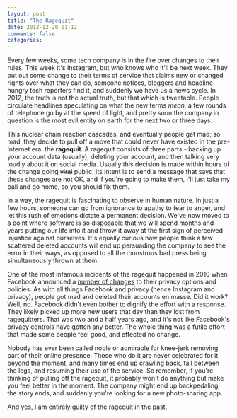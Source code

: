```yaml
---
layout: post
title: "The Ragequit"
date: 2012-12-20 01:12
comments: false
categories: 
---
```


Every few weeks, some tech company is in the fire over changes to their rules. This week it's Instagram, but who knows who it'll be next week. They put out some change to their terms of service that claims new or changed rights over what they can do, someone notices, bloggers and headline-hungry tech reporters find it, and suddenly we have us a news cycle. In 2012, the truth is not the actual truth, but that which is tweetable. People circulate headlines speculating on what the new terms *mean*, a few rounds of telephone go by at the speed of light, and pretty soon the company in question is the most evil entity on earth for the next two or three days.

This nuclear chain reaction cascades, and eventually people get mad; so mad, they decide to pull off a move that could never have existed in the pre-Internet era: the **ragequit**. A ragequit consists of three parts - backing up your account data (usually), deleting your account, and then talking very loudly about it on social media. Usually this decision is made within hours of the change going <s>viral</s> public. Its intent is to send a message that says that these changes are not OK, and if you're going to make them, I'll just take my ball and go home, so you should fix them.

In a way, the ragequit is fascinating to observe in human nature. In just a few hours, someone can go from ignorance to apathy to fear to anger, and let this rush of emotions dictate a permanent decision. We've now moved to a point where software is so disposable that we will spend months and years putting our life into it and throw it away at the first sign of perceived injustice against ourselves. It's equally curious how people think a few scattered deleted accounts will end up persuading the company to see the error in their ways, as opposed to all the monstrous bad press being simultaneously thrown at them. 

One of the most infamous incidents of the ragequit happened in 2010 when Facebook announced a [number of changes](http://venturebeat.com/2010/05/31/quit-facebook-day-flops-as-only-1-in-15000-pledge-to-quit/) to their privacy options and policies. As with all things Facebook and privacy (hence Instagram and privacy), people got mad and deleted their accounts en masse. Did it work? Well, no. Facebook didn't even bother to dignify the effort with a response. They likely picked up more new users that day than they lost from ragequitters. That was two and a half years ago, and it's not like Facebook's privacy controls have gotten any better. The whole thing was a futile effort that made some people feel good, and effected no change.

Nobody has ever been called noble or admirable for knee-jerk removing part of their online presence. Those who do it are never celebrated for it beyond the moment, and many times end up crawling back, tail between the legs, and resuming their use of the service. So remember, if you're thinking of pulling off the ragequit, it probably won't do anything but make you feel better in the moment. The company might end up backpedaling, the story ends, and suddenly you're looking for a new photo-sharing app.

And yes, I am entirely guilty of the ragequit in the past.